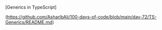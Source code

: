 
[Generics in TypeScript]

(https://github.com/AsharibAli/100-days-of-code/blob/main/day-72/TS-Generics/README.md)

